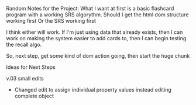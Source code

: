 Random Notes for the Project:
What I want at first is a basic flashcard program with a working SRS algorythm.
Should I get the html dom structure working first
Or the SRS working first

I think either will work. If I'm just using data that already exists, then I can work on making the system easier to add cards to, then I can begin testing the recall algo.

So, next step, get some kind of dom action going, then start the huge chunk


Ideas for Next Steps


v.03 small edits
-  Changed edit to assign individual property values instead editing complete object